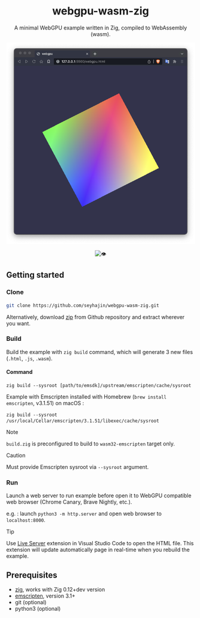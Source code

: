 
<div align="center">
<h1>webgpu-wasm-zig</h1>

<p>A minimal WebGPU example written in Zig, compiled to WebAssembly (wasm).</p>

<img src="screen.png"/>
  
![👁️](https://views.whatilearened.today/views/github/seyhajin/webgpu-wasm-zig.svg)

</div>

## Getting started

### Clone

```bash
git clone https://github.com/seyhajin/webgpu-wasm-zig.git
```

Alternatively, download [zip](https://github.com/seyhajin/webgpu-wasm-zig/archive/refs/heads/master.zip) from Github repository and extract wherever you want.

### Build

Build the example with `zig build` command, which will generate 3 new files (`.html`, `.js`, `.wasm`).

#### Command
```
zig build --sysroot [path/to/emsdk]/upstream/emscripten/cache/sysroot
```

Example with Emscripten installed with Homebrew (`brew install emscripten`, v3.1.51) on macOS :
```
zig build --sysroot /usr/local/Cellar/emscripten/3.1.51/libexec/cache/sysroot
```

> [!NOTE] 
> `build.zig` is preconfigured to build to `wasm32-emscripten` target only. 

> [!CAUTION] 
> Must provide Emscripten sysroot via `--sysroot` argument. 

### Run

Launch a web server to run example before open it to WebGPU compatible web browser (Chrome Canary, Brave Nightly, etc.).

e.g. : launch `python3 -m http.server` and open web browser to `localhost:8000`.

> [!TIP]
> Use [Live Server](https://marketplace.visualstudio.com/items?itemName=ritwickdey.LiveServer) extension in Visual Studio Code to open the HTML file. This extension will update automatically page in real-time when you rebuild the example.

## Prerequisites

* [zig](https://www.zig.org/download), works with Zig 0.12+dev version
* [emscripten](https://emscripten.org), version 3.1+
* git (optional)
* python3 (optional)

